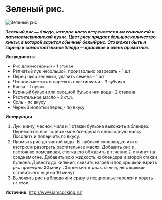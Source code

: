 # Зеленый рис.

![Зеленый рис](/images/Kulinar/Second/arroz-verde.jpg 'Зеленый рис')

_**Зеленый рис  — блюдо, которое часто встречается в мексиканской и латиноамериканской кухне. Цвет рису придает большое количество кинзы, в которой варится обычный белый рис. Это может быть и гарнир и самостоятельное блюдо — красивое и очень ароматное.**_

**Ингредиенты**

- Рис длиннозерный - 1 стакан
- Репчатый лук небольшой, произвольно разрезать - 1 шт
- Перец чили зеленый, удалить семена - 1 шт
- Чеснок очистить и нарезать пластинками - 3 зубчика
- Кинза - 1 пучок
- Куриный бульон или овощной бульон или вода - 2 стакана
- Растительное масло - 2 ст.л.
- Соль - по вкусу
- Черный молотый перец  - по вкусу

**Инструкции**

1. Лук, кинзу, чеснок, чили и 1 стакан бульона выложить в блендер. Перемолоть все содержимое блендера в однородную массу. Посолить и поперчить по вкусу.
2. Промыть рис до чистой воды. В глубокой сковородке или в кастрюле разогреть растительное масло. Добавить рис и, постоянно помешивая, слегка его обжарить в течение 2-х минут на среднем огне. Добавить всю жидкость из блендера и второй стакан бульона. Довести до кипения, снизить нагрев и под крышкой варить рис примерно 20 минут. Затем снять рис с огня и, не открывая, оставить его еще на 10 минут.
3. Выложить рис на блюдо или сразу в порционные тарелки и подать на стол.

**Источник**: http://www.iamcooking.ru/
